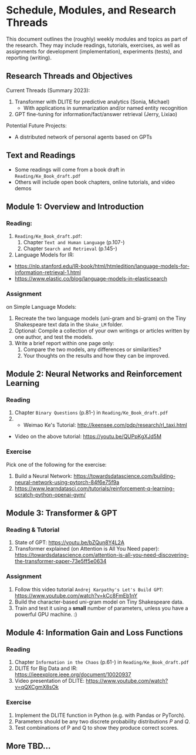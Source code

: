 # Schedule, Modules, and Research Threads

This document outlines the (roughly) weekly modules and topics as part of the research. 
They may include readings, tutorials, exercises, as well as assignments for development (implementation), experiments (tests), and reporting (writing).

## Research Threads and Objectives

Current Threads (Summary 2023): 

1. Transformer with DLITE for predictive analytics (Sonia, Michael)
   * With applications in summarization and/or named entity recognition
2. GPT fine-tuning for information/fact/answer retrieval (Jerry, Lixiao)

Potential Future Projects: 

* A distributed network of personal agents based on GPTs

## Text and Readings

* Some readings will come from a book draft in `Reading/Ke_Book_draft.pdf`
* Others will include open book chapters, online tutorials, and video demos

## Module 1: Overview and Introduction

### Reading: 

1. `Reading/Ke_Book_draft.pdf`: 
   1. Chapter `Text and Human Language` (p.107-)
   2. Chapter `Search and Retrieval` (p.145-)
2. Language Models for IR:
  + https://nlp.stanford.edu/IR-book/html/htmledition/language-models-for-information-retrieval-1.html
  + https://www.elastic.co/blog/language-models-in-elasticsearch

### Assignment 

on Simple Language Models: 

1. Recreate the two language models (uni-gram and bi-gram) on the Tiny Shakespeare text data in the `Shake_LM` folder. 
2. Optional: Compile a collection of your own writings or articles written by one author, and test the models. 
3. Write a brief report within one page only: 
   1. Compare the two models, any differences or similarities? 
   2. Your thoughts on the results and how they can be improved. 

## Module 2: Neural Networks and Reinforcement Learning

### Reading

1. Chapter `Binary Questions` (p.81-) in `Reading/Ke_Book_draft.pdf` 
2. * Weimao Ke's Tutorial: http://keensee.com/pdp/research/rl_taxi.html
* Video on the above tutorial: https://youtu.be/QUPpKgXJd5M

### Exercise

Pick one of the following for the exercise: 

1. Build a Neural Network: https://towardsdatascience.com/building-neural-network-using-pytorch-84f6e75f9a
2. https://www.learndatasci.com/tutorials/reinforcement-q-learning-scratch-python-openai-gym/

## Module 3: Transformer & GPT

### Reading & Tutorial

1. State of GPT: https://youtu.be/bZQun8Y4L2A
2. Transformer explained (on Attention is All You Need paper): 
https://towardsdatascience.com/attention-is-all-you-need-discovering-the-transformer-paper-73e5ff5e0634

### Assignment 

1. Follow this video tutorial `Andrej Karpathy's Let's Build GPT`: https://www.youtube.com/watch?v=kCc8FmEb1nY
2. Build the character-based uni-gram model on Tiny Shakespeare data. 
3. Train and test it using a **small** number of parameters, unless you have a powerful GPU machine. :)


## Module 4: Information Gain and Loss Functions

### Reading

1. Chapter `Information in the Chaos` (p.61-) in `Reading/Ke_Book_draft.pdf` 
2. DLITE for Big Data and IR: https://ieeexplore.ieee.org/document/10020937
2. Video presentation of DLITE: https://www.youtube.com/watch?v=qQXCgmX8sOk

### Exercise

1. Implement the DLITE function in Python (e.g. with Pandas or PyTorch). 
2. Parameters should be any two discrete probability distributions $P$ and $Q$. 
3. Test combinations of P and Q to show they produce correct scores. 

## More TBD...

